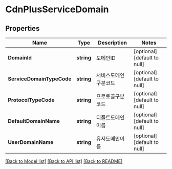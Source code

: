 # CdnPlusServiceDomain

## Properties
Name | Type | Description | Notes
------------ | ------------- | ------------- | -------------
**DomainId** | **string** | 도메인ID | [optional] [default to null]
**ServiceDomainTypeCode** | **string** | 서비스도메인구분코드 | [optional] [default to null]
**ProtocolTypeCode** | **string** | 프로토콜구분코드 | [optional] [default to null]
**DefaultDomainName** | **string** | 디폴트도메인이름 | [optional] [default to null]
**UserDomainName** | **string** | 유저도메인이름 | [optional] [default to null]

[[Back to Model list]](../README.md#documentation-for-models) [[Back to API list]](../README.md#documentation-for-api-endpoints) [[Back to README]](../README.md)


